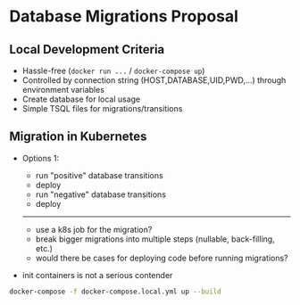 # Database Migrations Proposal

## Local Development Criteria

* Hassle-free (`docker run ...` / `docker-compose up`)
* Controlled by connection string (HOST,DATABASE,UID,PWD,...) through environment variables
* Create database for local usage
* Simple TSQL files for migrations/transitions

## Migration in Kubernetes

* Options 1:
    * run "positive" database transitions
    * deploy
    * run "negative" database transitions
    * deploy
    ---
    * use a k8s job for the migration?
    * break bigger migrations into multiple steps (nullable, back-filling, etc.)
    * would there be cases for deploying code before running migrations?

* init containers is not a serious contender

```sh
docker-compose -f docker-compose.local.yml up --build
```

